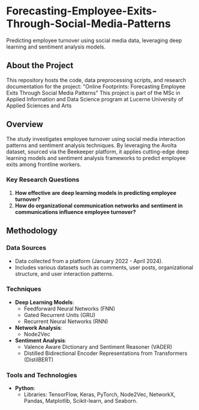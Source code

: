 # Forecasting-Employee-Exits-Through-Social-Media-Patterns
Predicting employee turnover using social media data, leveraging deep learning and sentiment analysis models.

## About the Project
This repository hosts the code, data preprocessing scripts, and research documentation for the project: "Online Footprints: Forecasting Employee Exits Through Social Media Patterns"
This project is part of the MSc in Applied Information and Data Science program at Lucerne University of Applied Sciences and Arts

## Overview
The study investigates employee turnover using social media interaction patterns and sentiment analysis techniques. By leveraging the Avolta dataset, sourced via the Beekeeper platform, it applies cutting-edge deep learning models and sentiment analysis frameworks to predict employee exits among frontline workers.

### Key Research Questions
1. **How effective are deep learning models in predicting employee turnover?**
2. **How do organizational communication networks and sentiment in communications influence employee turnover?**

## Methodology

### Data Sources
- Data collected from a platform (January 2022 - April 2024).
- Includes various datasets such as comments, user posts, organizational structure, and user interaction patterns.

### Techniques
- **Deep Learning Models**:
  - Feedforward Neural Networks (FNN)
  - Gated Recurrent Units (GRU)
  - Recurrent Neural Networks (RNN)
- **Network Analysis**:
  - Node2Vec
- **Sentiment Analysis**:
  - Valence Aware Dictionary and Sentiment Reasoner (VADER)
  - Distilled Bidirectional Encoder Representations from Transformers (DistilBERT)

### Tools and Technologies
- **Python**:
  - Libraries: TensorFlow, Keras, PyTorch, Node2Vec, NetworkX, Pandas, Matplotlib, Scikit-learn, and Seaborn.



